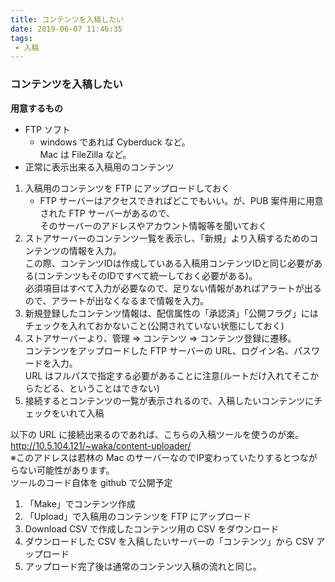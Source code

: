 ```yaml
---
title: コンテンツを入稿したい
date: 2019-06-07 11:46:35
tags:
 - 入稿
---
```


### コンテンツを入稿したい

**用意するもの**

-   FTP ソフト
    -   windows であれば Cyberduck など。  
        Mac は FileZilla など。
-   正常に表示出来る入稿用のコンテンツ

1.  入稿用のコンテンツを FTP にアップロードしておく
    -   FTP サーバーはアクセスできればどこでもいい。が、PUB
        案件用に用意された FTP サーバーがあるので、  
        そのサーバーのアドレスやアカウント情報等を聞いておく
2.  ストアサーバーのコンテンツ一覧を表示し、「新規」より入稿するためのコンテンツの情報を入力。  
    この際、コンテンツIDは作成していある入稿用コンテンツIDと同じ必要がある(コンテンツもそのIDですべて統一しておく必要がある)。  
    必須項目はすべて入力が必要なので、足りない情報があればアラートが出るので、アラートが出なくなるまで情報を入力。
3.  新規登録したコンテンツ情報は、配信属性の「承認済」「公開フラグ」にはチェックを入れておかないこと(公開されていない状態にしておく)
4.  ストアサーバーより、管理 =&gt; コンテンツ =&gt;
    コンテンツ登録に遷移。  
    コンテンツをアップロードした FTP サーバーの
    URL、ログイン名、パスワードを入力。  
    URL
    はフルパスで指定する必要があることに注意(ルートだけ入れてそこからたどる、ということはできない)
5.  接続するとコンテンツの一覧が表示されるので、入稿したいコンテンツにチェックをいれて入稿

以下の URL に接続出来るのであれば、こちらの入稿ツールを使うのが楽。  
http://10.5.104.121/~waka/content-uploader/  
※このアドレスは若林の Mac
のサーバーなのでIP変わっていたりするとつながらない可能性があります。  
ツールのコード自体を github で公開予定

1.  「Make」でコンテンツ作成
2.  「Upload」で入稿用のコンテンツを FTP にアップロード
3.  Download CSV で作成したコンテンツ用の CSV をダウンロード
4.  ダウンロードした CSV を入稿したいサーバーの「コンテンツ」から CSV
    アップロード
5.  アップロード完了後は通常のコンテンツ入稿の流れと同じ。
